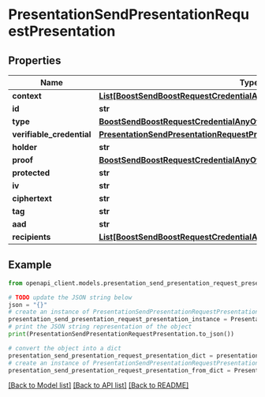 # PresentationSendPresentationRequestPresentation


## Properties

Name | Type | Description | Notes
------------ | ------------- | ------------- | -------------
**context** | [**List[BoostSendBoostRequestCredentialAnyOfContextInner]**](BoostSendBoostRequestCredentialAnyOfContextInner.md) |  | 
**id** | **str** |  | [optional] 
**type** | [**BoostSendBoostRequestCredentialAnyOfEvidenceAnyOfType**](BoostSendBoostRequestCredentialAnyOfEvidenceAnyOfType.md) |  | 
**verifiable_credential** | [**PresentationSendPresentationRequestPresentationAnyOfVerifiableCredential**](PresentationSendPresentationRequestPresentationAnyOfVerifiableCredential.md) |  | [optional] 
**holder** | **str** |  | [optional] 
**proof** | [**BoostSendBoostRequestCredentialAnyOfProof**](BoostSendBoostRequestCredentialAnyOfProof.md) |  | 
**protected** | **str** |  | 
**iv** | **str** |  | 
**ciphertext** | **str** |  | 
**tag** | **str** |  | 
**aad** | **str** |  | [optional] 
**recipients** | [**List[BoostSendBoostRequestCredentialAnyOf1RecipientsInner]**](BoostSendBoostRequestCredentialAnyOf1RecipientsInner.md) |  | [optional] 

## Example

```python
from openapi_client.models.presentation_send_presentation_request_presentation import PresentationSendPresentationRequestPresentation

# TODO update the JSON string below
json = "{}"
# create an instance of PresentationSendPresentationRequestPresentation from a JSON string
presentation_send_presentation_request_presentation_instance = PresentationSendPresentationRequestPresentation.from_json(json)
# print the JSON string representation of the object
print(PresentationSendPresentationRequestPresentation.to_json())

# convert the object into a dict
presentation_send_presentation_request_presentation_dict = presentation_send_presentation_request_presentation_instance.to_dict()
# create an instance of PresentationSendPresentationRequestPresentation from a dict
presentation_send_presentation_request_presentation_from_dict = PresentationSendPresentationRequestPresentation.from_dict(presentation_send_presentation_request_presentation_dict)
```
[[Back to Model list]](../README.md#documentation-for-models) [[Back to API list]](../README.md#documentation-for-api-endpoints) [[Back to README]](../README.md)


